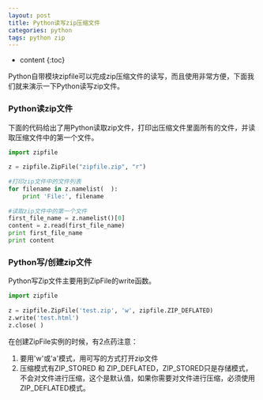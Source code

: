 ```yaml
---
layout: post
title: Python读写zip压缩文件
categories: python
tags: python zip
---
```


* content
{:toc}

Python自带模块zipfile可以完成zip压缩文件的读写，而且使用非常方便，下面我们就来演示一下Python读写zip文件。



### Python读zip文件

下面的代码给出了用Python读取zip文件，打印出压缩文件里面所有的文件，并读取压缩文件中的第一个文件。

```python
import zipfile
 
z = zipfile.ZipFile("zipfile.zip", "r")
 
#打印zip文件中的文件列表
for filename in z.namelist(  ):
    print 'File:', filename
 
#读取zip文件中的第一个文件
first_file_name = z.namelist()[0]
content = z.read(first_file_name)
print first_file_name
print content
```

### Python写/创建zip文件

Python写Zip文件主要用到ZipFile的write函数。

```python
import zipfile
 
z = zipfile.ZipFile('test.zip', 'w', zipfile.ZIP_DEFLATED)
z.write('test.html')
z.close( ) 
```

在创建ZipFile实例的时候，有2点药注意：

1. 要用'w'或'a'模式，用可写的方式打开zip文件
2. 压缩模式有ZIP_STORED 和 ZIP_DEFLATED，ZIP_STORED只是存储模式，不会对文件进行压缩，这个是默认值，如果你需要对文件进行压缩，必须使用ZIP_DEFLATED模式。

